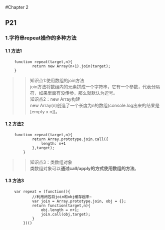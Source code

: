 #Chapter 2
## P21
### 1.字符串repeat操作的多种方法
#### 1.1 方法1
```
	function repeat(target,n){
			return new Array(n+1).join(target);
	}
```

>> 知识点1:使用数组的join方法		
>> join方法将数组内的元素拼成一个字符串，它有一个参数，代表分隔符，如果里面有没传参，那么就默认为逗号。		
>> 知识点2：new Array构建			
>> new Array(n)创造了一个长度为n的数组(console.log出来的结果是[empty x n])。

#### 1.2 方法2
```
	function repeat(target,n){
			return Array.prototype.join.call({
				length: n+1
			},target);
		}
```
>> 知识点3：类数组对象		
>> 类数组对象可以**通过call/apply的方式使用数组的方法**。

#### 1.3 方法3
```
	var repeat = (function(){
			//利用闭包将join和obj缓存起来~
			var join = Array.prototype.join, obj = {};
			return function(target,n){
				obj.length = n+1;
				join.call(obj,target);
			}
		})()
```